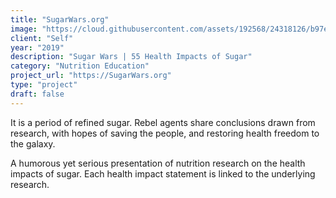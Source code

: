```yaml
---
title: "SugarWars.org"
image: "https://cloud.githubusercontent.com/assets/192568/24318126/b97e0dae-10d6-11e7-9107-df7fcc1d1939.png"
client: "Self"
year: "2019"
description: "Sugar Wars | 55 Health Impacts of Sugar"
category: "Nutrition Education"
project_url: "https://SugarWars.org"
type: "project"
draft: false
---
```


It is a period of refined sugar. Rebel agents share conclusions drawn from research, with hopes of saving the people, and restoring health freedom to the galaxy.

A humorous yet serious presentation of nutrition research on the health impacts of sugar. Each health impact statement is linked to the underlying research.
